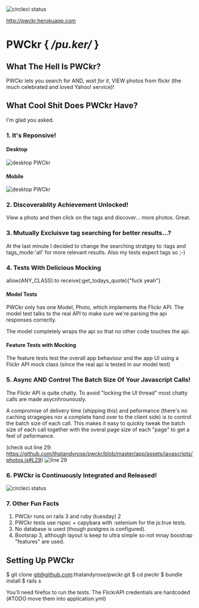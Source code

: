 ![circleci status](https://circleci.com/gh/thatandyrose/pwckr/tree/master.png?circle-token=48f3b3e3bb4ca4d1094c39e7b7fb5a87166e4244)

<http://pwckr.herokuapp.com>

# PWCkr { */pu.ker/* }

## What The Hell Is PWCkr?

PWCkr lets you search for AND, *wait for it*, VIEW photos from flickr (the much celebrated and loved Yahoo! service)!

## What Cool Shit Does PWCkr Have?

I'm glad you asked.

### 1. It's Reponsive!

#### Desktop
![desktop PWCkr](https://www.dropbox.com/s/431qnei1tp82k0d/pwkr_desktop.png?dl=1)

#### Mobile
![desktop PWCkr](https://www.dropbox.com/s/poriaoscmpnpznw/pwkr_mobile.png?dl=1)

### 2. Discoverablity Achievement Unlocked!

View a photo and then click on the tags and discover... more photos. Great.

### 3. Mutually Excluisve tag searching for better results...?

At the last minute I decided to change the searching stratgey to :tags and tags_mode:'all' for more relevant results. Also my tests expect tags so ;-)

### 4. Tests With Delicious Mocking
  allow(ANY_CLASS).to receive(:get_todays_quote){"fuck yeah"}

#### Model Tests
PWCkr only has one Model, Photo, which implements the Flickr API. The model test talks to the real API to make sure we're parsing the api responses correctly.

The model completely wraps the api so that no other code touches the api.

#### Feature Tests with Mocking
The feature tests test the overall app behaviour and the app UI using a Flickr API mock class (since the real api is tested in our model test)

### 5. Async AND Control The Batch Size Of Your Javascript Calls!

The Flickr API is quite chatty. To avoid "locking the UI thread" most chatty calls are made asycnhrounously.

A compromise of delivery time (shipping this) and peformance (there's no caching stragegies nor a complete hand over to the client side) is to control the batch size of each call. This makes it easy to quickly tweak the batch size of each call together with the overal page size of each "page" to get a feel of peformance.

(check out line 29: https://github.com/thatandyrose/pwckr/blob/master/app/assets/javascripts/photos.js#L29)
![line 29](https://www.dropbox.com/s/uoiockd38zdht3n/line29.png?dl=1)

### 6. PWCkr is Continuously Integrated and Released!

![circleci status](https://circleci.com/gh/thatandyrose/pwckr/tree/master.png?circle-token=48f3b3e3bb4ca4d1094c39e7b7fb5a87166e4244)

### 7. Other Fun Facts

1. PWCkr runs on rails 3 and ruby (tuesday) 2
2. PWCkr tests use rspec + capybara with :selenium for the js:true tests.
3. No database is used (though postgres is configured).
4. Bootsrap 3, although layout is keep to ultra simple so not mnay boostrap "features" are used.

## Setting Up PWCkr

  $ git clone git@github.com:thatandyrose/pwckr.git
  $ cd pwckr
  $ bundle install
  $ rails s
  
You'll need firefox to run the tests. The FlickrAPI credentials are hardcoded (#TODO move them into application.yml)
